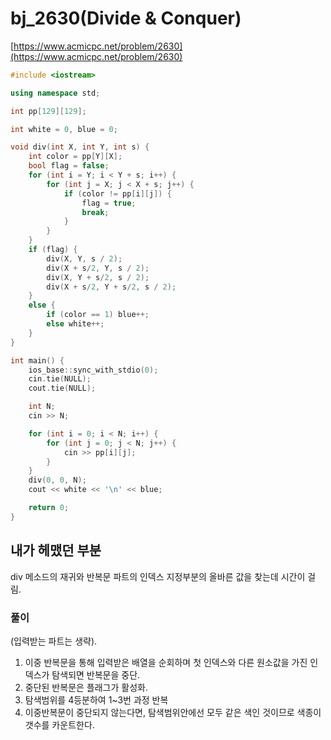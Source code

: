 # bj_2630(Divide & Conquer)

[https://www.acmicpc.net/problem/2630](https://www.acmicpc.net/problem/2630)

```cpp
#include <iostream>

using namespace std;

int pp[129][129];

int white = 0, blue = 0;

void div(int X, int Y, int s) {
    int color = pp[Y][X];
    bool flag = false;
    for (int i = Y; i < Y + s; i++) {
        for (int j = X; j < X + s; j++) {
            if (color != pp[i][j]) {
                flag = true;
                break;
            }
        }
    }
    if (flag) {
        div(X, Y, s / 2);
        div(X + s/2, Y, s / 2);
        div(X, Y + s/2, s / 2);
        div(X + s/2, Y + s/2, s / 2);
    }
    else {
        if (color == 1) blue++;
        else white++;
    }
}

int main() {
    ios_base::sync_with_stdio(0);
    cin.tie(NULL);
    cout.tie(NULL);

    int N;
    cin >> N;

    for (int i = 0; i < N; i++) {
        for (int j = 0; j < N; j++) {
            cin >> pp[i][j];
        }
    }
    div(0, 0, N);
    cout << white << '\n' << blue;

    return 0;
}
```

## 내가 헤맸던 부분

div 메소드의 재귀와 반복문 파트의 인덱스 지정부분의 올바른 값을 찾는데 시간이 걸림.

 

### 풀이

(입력받는 파트는 생략).

1. 이중 반복문을 통해 입력받은 배열을 순회하며 첫 인덱스와 다른 원소값을 가진 인덱스가 탐색되면 반복문을 중단.
2. 중단된 반복문은 플래그가 활성화.
3. 탐색범위를 4등분하여 1~3번 과정 반복
4. 이중반복문이 중단되지 않는다면, 탐색범위안에선 모두 같은 색인 것이므로 색종이 갯수를 카운트한다.